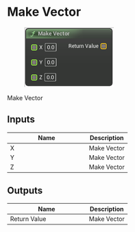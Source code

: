 # Make Vector

<div align="left" data-full-width="false">

<figure><img src="../../../../.gitbook/assets/Make_Vector.png" alt=""><figcaption></figcaption></figure>

</div>

Make Vector

## Inputs

<table><thead><tr><th width="170">Name</th><th>Description</th></tr></thead><tbody><tr><td>X</td><td>Make Vector</td></tr><tr><td>Y</td><td>Make Vector</td></tr><tr><td>Z</td><td>Make Vector</td></tr></tbody></table>

## Outputs

<table><thead><tr><th width="170">Name</th><th>Description</th></tr></thead><tbody><tr><td>Return Value</td><td>Make Vector</td></tr></tbody></table>
